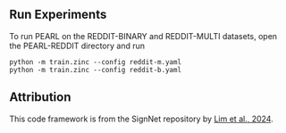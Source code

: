 ## Run Experiments

To run PEARL on the REDDIT-BINARY and REDDIT-MULTI datasets, open the PEARL-REDDIT directory and run
```
python -m train.zinc --config reddit-m.yaml
python -m train.zinc --config reddit-b.yaml
```

## Attribution
This code framework is from the SignNet repository by [Lim et al., 2024](https://github.com/cptq/SignNet-BasisNet).

